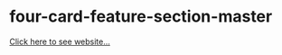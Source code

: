 # four-card-feature-section-master
[Click here to see website...](https://mustafa-3.github.io/four-card-feature-section-master/)
